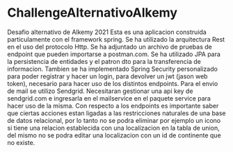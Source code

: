 # ChallengeAlternativoAlkemy
Desafio alternativo de Alkemy 2021
Esta es una aplicacion construida particulamente con el framework spring. Se ha utilizado la arquitectura Rest en el uso del protocolo Http.
Se ha adjuntado un archivo de pruebas de endpoint que pueden importarse a postman.com.
Se ha utilizado JPA para la persistencia de entidades y el patron dto para la transferencia de informacion.
Tambien se ha implementado Spring Security personalizado para poder registrar y hacer un login, para devolver un jwt (jason web token),
necesario para hacer uso de los distintos endpoints.
Para el envio de mail  se utilizo Sendgrid. Necesitaran gestionar una api key de sendgrid.com e ingresarla en el mailservice en el paquete service para hacer uso
de la misma.
Con respecto a los endpoints es importante saber que ciertas acciones estan ligadas a las restricciones naturales de una base de datos relacional, por lo tanto no se podra eliminar por ejemplo un icono si tiene una relacion establecida con una localizacion en la tabla de union, del mismo no se podra editar una localizacion con un id de continente que no existe.
